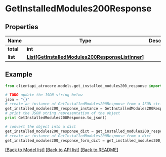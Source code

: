 # GetInstalledModules200Response


## Properties
Name | Type | Description | Notes
------------ | ------------- | ------------- | -------------
**total** | **int** |  | [optional] 
**list** | [**List[GetInstalledModules200ResponseListInner]**](GetInstalledModules200ResponseListInner.md) |  | [optional] 

## Example

```python
from clientapi_atrocore.models.get_installed_modules200_response import GetInstalledModules200Response

# TODO update the JSON string below
json = "{}"
# create an instance of GetInstalledModules200Response from a JSON string
get_installed_modules200_response_instance = GetInstalledModules200Response.from_json(json)
# print the JSON string representation of the object
print GetInstalledModules200Response.to_json()

# convert the object into a dict
get_installed_modules200_response_dict = get_installed_modules200_response_instance.to_dict()
# create an instance of GetInstalledModules200Response from a dict
get_installed_modules200_response_form_dict = get_installed_modules200_response.from_dict(get_installed_modules200_response_dict)
```
[[Back to Model list]](../README.md#documentation-for-models) [[Back to API list]](../README.md#documentation-for-api-endpoints) [[Back to README]](../README.md)


